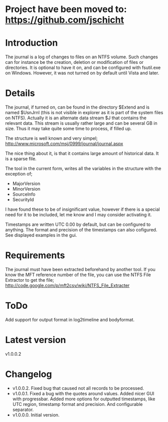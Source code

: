 # Project have been moved to: https://github.com/jschicht #

# Introduction #

The journal is a log of changes to files on an NTFS volume. Such changes can for instance be the creation, deletion or modification of files or directories. It is optional to have it on, and can be configured with fsutil.exe on Windows. However, it was not turned on by default until Vista and later.

# Details #

The journal, if turned on, can be found in the directory \$Extend and is named $UsnJrnl (this is not visible in explorer as it is part of the system files on NTFS). Actually it is an alternate data stream $J that contains the relevant data. This stream is usually rather large and can be several GB in size. Thus it may take quite some time to process, if filled up.

The structure is well known and very simpel; http://www.microsoft.com/msj/0999/journal/journal.aspx

The nice thing about it, is that it contains large amount of historical data. It is a sparse file.

The tool in the current form, writes all the variables in the structure with the exception of;
  * MajorVersion
  * MinorVersion
  * SourceInfo
  * SecurityId

I have found these to be of insignificant value, however if there is a special need for it to be included, let me know and I may consider activating it.

Timestamps are written UTC 0.00 by default, but can be configured to anything. The format and precision of the timestamps can also cofigured. See displayed examples in the gui.

# Requirements #
The journal must have been extracted beforehand by another tool. If you know the MFT reference number of the file, you can use the NTFS File Extractor to get the file; http://code.google.com/p/mft2csv/wiki/NTFS_File_Extracter

# ToDo #
Add support for output format in log2timeline and bodyformat.

# Latest version #
v1.0.0.2

# Changelog #
  * v1.0.0.2. Fixed bug that caused not all records to be processed.
  * v1.0.0.1. Fixed a bug with the quotes around values. Added nicer GUI with progressbar. Added more options for outputted timestamps, like UTC region, timestamp format and precision. And configurable separator.
  * v1.0.0.0. Initial version.